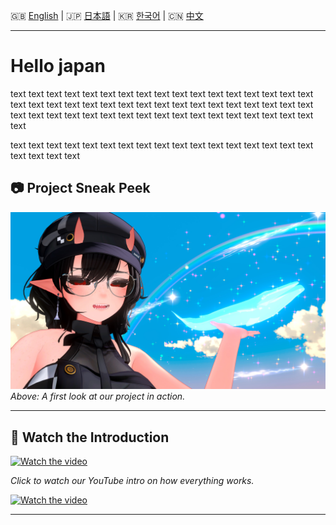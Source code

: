 🇬🇧 [English](1.md) | 🇯🇵 [日本語](1.ja.md) | 🇰🇷 [한국어](1.ko.md) | 🇨🇳 [中文](1.zh.md)

---

# Hello japan

text text text text text text text text text text text text text text text text text text text text text text text text text text text text text 
text text text text text text text text 
text text text text text text text text text text text text text text text 

text text text text text text text text text text text text text text text text text text text text text 

## 📷 Project Sneak Peek

![Project Screenshot](assets/image1.jpeg)  
*Above: A first look at our project in action.*

---

## 🎥 Watch the Introduction

[![Watch the video](https://img.youtube.com/vi/4lbDZrKahrI/hqdefault.jpg)](https://www.youtube.com/watch?v=4lbDZrKahrI)

*Click to watch our YouTube intro on how everything works.*


[![Watch the video](https://img.youtube.com/vi/a-0x7d_G6gc/hqdefault.jpg)](https://www.youtube.com/watch?v=a-0x7d_G6gc)

---
